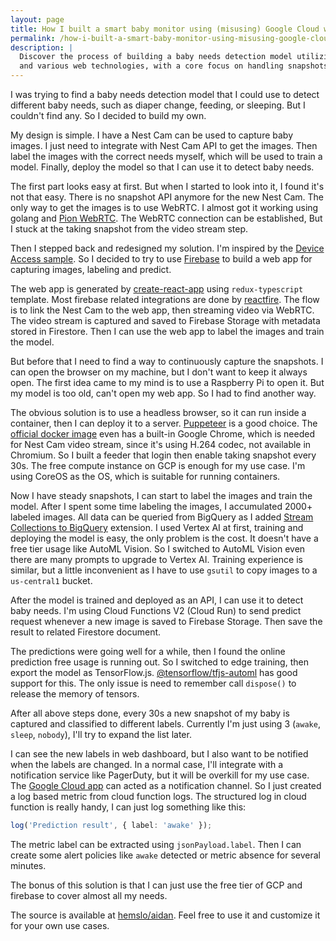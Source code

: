 ```yaml
---
layout: page
title: How I built a smart baby monitor using (misusing) Google Cloud with almost no cost
permalink: /how-i-built-a-smart-baby-monitor-using-misusing-google-cloud-with-almost-no-cost/
description: |
  Discover the process of building a baby needs detection model utilizing Nest Cam, Firebase,
  and various web technologies, with a core focus on handling snapshots and model training.
---
```


I was trying to find a baby needs detection model that I could use to detect different baby needs,
such as diaper change, feeding, or sleeping.
But I couldn't find any. So I decided to build my own.

My design is simple. I have a Nest Cam can be used to capture baby images.
I just need to integrate with Nest Cam API to get the images.
Then label the images with the correct needs myself,
which will be used to train a model.
Finally, deploy the model so that I can use it to detect baby needs.

The first part looks easy at first. But when I started to look into it, I found it's not that easy.
There is no snapshot API anymore for the new Nest Cam.
The only way to get the images is to use WebRTC.
I almost got it working using golang and [Pion WebRTC](https://github.com/pion/webrtc).
The WebRTC connection can be established, But I stuck at the taking snapshot from the video stream step.

Then I stepped back and redesigned my solution.
I'm inspired by the [Device Access sample](https://developers.google.com/nest/device-access/samples/web-app).
So I decided to try to use [Firebase](https://firebase.google.com/) to build a web app for capturing images,
labeling and predict.

The web app is generated by [create-react-app](https://create-react-app.dev/docs/adding-typescript/#installation)
using `redux-typescript` template.
Most firebase related integrations are done by [reactfire](https://firebaseopensource.com/projects/firebaseextended/reactfire/).
The flow is to link the Nest Cam to the web app, then streaming video via WebRTC.
The video stream is captured and saved to Firebase Storage with metadata stored in Firestore.
Then I can use the web app to label the images and train the model.

But before that I need to find a way to continuously capture the snapshots.
I can open the browser on my machine, but I don't want to keep it always open.
The first idea came to my mind is to use a Raspberry Pi to open it.
But my model is too old, can't open my web app. So I had to find another way.

The obvious solution is to use a headless browser, so it can run inside a container,
then I can deploy it to a server. [Puppeteer](https://pptr.dev/) is a good choice.
The [official docker image](https://ghcr.io/puppeteer/puppeteer) even has a built-in Google Chrome,
which is needed for Nest Cam video stream, since it's using H.264 codec, not available in Chromium.
So I built a feeder that login then enable taking snapshot every 30s.
The free compute instance on GCP is enough for my use case.
I'm using CoreOS as the OS, which is suitable for running containers.

Now I have steady snapshots, I can start to label the images and train the model.
After I spent some time labeling the images, I accumulated 2000+ labeled images.
All data can be queried from BigQuery as I added [Stream Collections to BigQuery](
https://firebase.google.com/products/extensions/firebase-firestore-bigquery-export) extension.
I used Vertex AI at first, training and deploying the model is easy, the only problem is the cost.
It doesn't have a free tier usage like AutoML Vision.
So I switched to AutoML Vision even there are many prompts to upgrade to Vertex AI.
Training experience is similar, but a little inconvenient as
I have to use `gsutil` to copy images to a `us-central1` bucket.

After the model is trained and deployed as an API, I can use it to detect baby needs.
I'm using Cloud Functions V2 (Cloud Run) to send predict request whenever a new image is saved to Firebase Storage.
Then save the result to related Firestore document.

The predictions were going well for a while, then I found the online prediction free usage is running out.
So I switched to edge training, then export the model as TensorFlow.js.
[@tensorflow/tfjs-automl](https://www.npmjs.com/package/@tensorflow/tfjs-automl) has good support for this.
The only issue is need to remember call `dispose()` to release the memory of tensors.

After all above steps done, every 30s a new snapshot of my baby is captured and classified to different labels.
Currently I'm just using 3 (`awake`, `sleep`, `nobody`), I'll try to expand the list later.

I can see the new labels in web dashboard, but I also want to be notified when the labels are changed.
In a normal case, I'll integrate with a notification service like PagerDuty, but it will be overkill for my use case.
The [Google Cloud app](https://cloud.google.com/app) can acted as a notification channel.
So I just created a log based metric from cloud function logs.
The structured log in cloud function is really handy, I can just log something like this:

```ts
log('Prediction result', { label: 'awake' });
```

The metric label can be extracted using `jsonPayload.label`.
Then I can create some alert policies like `awake` detected or metric absence for several minutes.

The bonus of this solution is that I can just use the free tier of GCP and firebase to cover almost all my needs.

The source is available at [hemslo/aidan](https://github.com/hemslo/aidan).
Feel free to use it and customize it for your own use cases.
